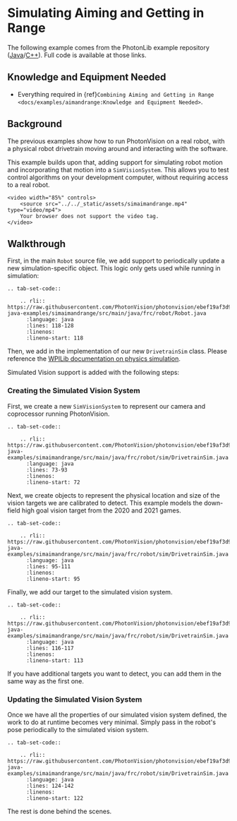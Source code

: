 # Simulating Aiming and Getting in Range

The following example comes from the PhotonLib example repository ([Java](https://github.com/PhotonVision/photonvision/tree/661f8b2c0495474015f6ea9a89d65f9788436a05/photonlib-java-examples/src/main/java/org/photonlib/examples/simaimandrange)/[C++](https://github.com/PhotonVision/photonvision/tree/661f8b2c0495474015f6ea9a89d65f9788436a05/photonlib-cpp-examples/src/main/cpp/examples/simaimandrange)). Full code is available at those links.

## Knowledge and Equipment Needed

- Everything required in \{ref}`Combining Aiming and Getting in Range <docs/examples/aimandrange:Knowledge and Equipment Needed>`.

## Background

The previous examples show how to run PhotonVision on a real robot, with a physical robot drivetrain moving around and interacting with the software.

This example builds upon that, adding support for simulating robot motion and incorporating that motion into a `SimVisionSystem`. This allows you to test control algorithms on your development computer, without requiring access to a real robot.

```{raw} html
<video width="85%" controls>
    <source src="../../_static/assets/simaimandrange.mp4" type="video/mp4">
    Your browser does not support the video tag.
</video>
```

## Walkthrough

First, in the main `Robot` source file, we add support to periodically update a new simulation-specific object. This logic only gets used while running in simulation:

```{eval-rst}
.. tab-set-code::

    .. rli:: https://raw.githubusercontent.com/PhotonVision/photonvision/ebef19af3d926cf87292177c9a16d01b71219306/photonlib-java-examples/simaimandrange/src/main/java/frc/robot/Robot.java
      :language: java
      :lines: 118-128
      :linenos:
      :lineno-start: 118
```

Then, we add in the implementation of our new `DrivetrainSim` class. Please reference the [WPILib documentation on physics simulation](https://docs.wpilib.org/en/stable/docs/software/wpilib-tools/robot-simulation/physics-sim.html).

Simulated Vision support is added with the following steps:

### Creating the Simulated Vision System

First, we create a new `SimVisionSystem` to represent our camera and coprocessor running PhotonVision.

```{eval-rst}
.. tab-set-code::

    .. rli:: https://raw.githubusercontent.com/PhotonVision/photonvision/ebef19af3d926cf87292177c9a16d01b71219306/photonlib-java-examples/simaimandrange/src/main/java/frc/robot/sim/DrivetrainSim.java
      :language: java
      :lines: 73-93
      :linenos:
      :lineno-start: 72
```

Next, we create objects to represent the physical location and size of the vision targets we are calibrated to detect. This example models the down-field high goal vision target from the 2020 and 2021 games.

```{eval-rst}
.. tab-set-code::

    .. rli:: https://raw.githubusercontent.com/PhotonVision/photonvision/ebef19af3d926cf87292177c9a16d01b71219306/photonlib-java-examples/simaimandrange/src/main/java/frc/robot/sim/DrivetrainSim.java
      :language: java
      :lines: 95-111
      :linenos:
      :lineno-start: 95
```

Finally, we add our target to the simulated vision system.

```{eval-rst}
.. tab-set-code::

    .. rli:: https://raw.githubusercontent.com/PhotonVision/photonvision/ebef19af3d926cf87292177c9a16d01b71219306/photonlib-java-examples/simaimandrange/src/main/java/frc/robot/sim/DrivetrainSim.java
      :language: java
      :lines: 116-117
      :linenos:
      :lineno-start: 113

```

If you have additional targets you want to detect, you can add them in the same way as the first one.

### Updating the Simulated Vision System

Once we have all the properties of our simulated vision system defined, the work to do at runtime becomes very minimal. Simply pass in the robot's pose periodically to the simulated vision system.

```{eval-rst}
.. tab-set-code::

    .. rli:: https://raw.githubusercontent.com/PhotonVision/photonvision/ebef19af3d926cf87292177c9a16d01b71219306/photonlib-java-examples/simaimandrange/src/main/java/frc/robot/sim/DrivetrainSim.java
      :language: java
      :lines: 124-142
      :linenos:
      :lineno-start: 122

```

The rest is done behind the scenes.
